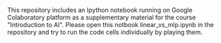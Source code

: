 This repository includes an Ipython notebook running on Google Colaboratory platform as a supplementary material for the course "Introduction to AI".
Please open this notbook linear_vs_mlp.ipynb in the repository and try to run the code cells individually by playing them. 
